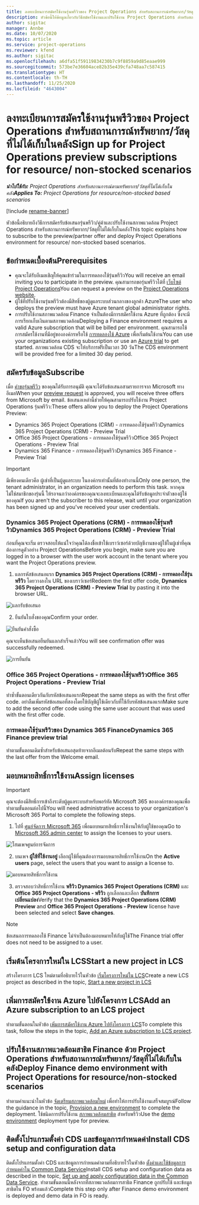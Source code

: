 ```yaml
---
title: ลงทะเบียนการสมัครใช้งานรุ่นพรีวิวของ Project Operations สำหรับสถานการณ์ทรัพยากร/วัสดุที่ไม่ได้เก็บในคลัง
description: หัวข้อนี้ให้ข้อมูลเกี่ยวกับวิธีสมัครใช้งานและปรับใช้งาน Project Operations สำหรับสถานการณ์ทรัพยากร/วัสดุที่ไม่ได้เก็บในคลัง
author: sigitac
manager: Annbe
ms.date: 10/07/2020
ms.topic: article
ms.service: project-operations
ms.reviewer: kfend
ms.author: sigitac
ms.openlocfilehash: a6dfa51f59119834230b7c9f8859a9d85eaae999
ms.sourcegitcommit: 573be7e36604ace82b35e439cfa748aa7c587415
ms.translationtype: HT
ms.contentlocale: th-TH
ms.lasthandoff: 11/25/2020
ms.locfileid: "4643004"
---
```

# <a name="sign-up-for-project-operations-preview-subscriptions-for-resource-non-stocked-scenarios"></a><span data-ttu-id="14bcc-103">ลงทะเบียนการสมัครใช้งานรุ่นพรีวิวของ Project Operations สำหรับสถานการณ์ทรัพยากร/วัสดุที่ไม่ได้เก็บในคลัง</span><span class="sxs-lookup"><span data-stu-id="14bcc-103">Sign up for Project Operations preview subscriptions for resource/ non-stocked scenarios</span></span>

<span data-ttu-id="14bcc-104">_**นำไปใช้กับ:** Project Operations สำหรับสถานการณ์ตามทรัพยากร/วัสดุที่ไม่ได้เก็บในคลัง_</span><span class="sxs-lookup"><span data-stu-id="14bcc-104">_**Applies To:** Project Operations for resource/non-stocked based scenarios_</span></span>

[!include [rename-banner](~/includes/cc-data-platform-banner.md)]

<span data-ttu-id="14bcc-105">หัวข้อนี้อธิบายถึงวิธีการสมัครรับข้อเสนอรุ่นพรีวิว/คู่ค้าและปรับใช้งานสภาพแวดล้อม Project Operations สำหรับสถานการณ์ทรัพยากร/วัสดุที่ไม่ได้เก็บในคลัง</span><span class="sxs-lookup"><span data-stu-id="14bcc-105">This topic explains how to subscribe to the preview/partner offer and deploy Project Operations environment for resource/ non-stocked based scenarios.</span></span>

## <a name="prerequisites"></a><span data-ttu-id="14bcc-106">ข้อกำหนดเบื้องต้น</span><span class="sxs-lookup"><span data-stu-id="14bcc-106">Prerequisites</span></span>

- <span data-ttu-id="14bcc-107">คุณจะได้รับอีเมลเชิญให้คุณเข้าร่วมในการทดลองใช้รุ่นพรีวิว</span><span class="sxs-lookup"><span data-stu-id="14bcc-107">You will receive an email inviting you to participate in the preview.</span></span> <span data-ttu-id="14bcc-108">คุณสามารถขอรุ่นพรีวิวได้ที่ [เว็บไซต์ Project Operations](https://dynamics.microsoft.com/en-us/project-operations/overview/)</span><span class="sxs-lookup"><span data-stu-id="14bcc-108">You can request a preview on the [Project Operations website](https://dynamics.microsoft.com/en-us/project-operations/overview/).</span></span>
- <span data-ttu-id="14bcc-109">ผู้ใช้ที่ปรับใช้งานรุ่นพรีวิวต้องมีสิทธิ์ของผู้ดูแลระบบส่วนกลางของลูกค้า Azure</span><span class="sxs-lookup"><span data-stu-id="14bcc-109">The user who deploys the preview must have Azure tenant global administrator rights.</span></span>
- <span data-ttu-id="14bcc-110">การปรับใช้งานสภาพแวดล้อม Finance จำเป็นต้องมีการสมัครใช้งาน Azure ที่ถูกต้อง ซึ่งจะมีการเรียกเก็บเงินตามสภาพแวดล้อม</span><span class="sxs-lookup"><span data-stu-id="14bcc-110">Deploying a Finance environment requires a valid Azure subscription that will be billed per environment.</span></span> <span data-ttu-id="14bcc-111">คุณสามารถใช้การสมัครใช้งานที่มีอยู่ขององค์กรหรือใช้ [การทดลองใช้ Azure](https://azure.microsoft.com/en-us/free/) เพื่อเริ่มต้นใช้งาน</span><span class="sxs-lookup"><span data-stu-id="14bcc-111">You can use your organizations existing subscription or use an [Azure trial](https://azure.microsoft.com/en-us/free/) to get started.</span></span> <span data-ttu-id="14bcc-112">สภาพแวดล้อม CDS จะให้บริการฟรีเป็นเวลา 30 วัน</span><span class="sxs-lookup"><span data-stu-id="14bcc-112">The CDS environment will be provided free for a limited 30 day period.</span></span>

## <a name="subscribe"></a><span data-ttu-id="14bcc-113">สมัครรับข้อมูล</span><span class="sxs-lookup"><span data-stu-id="14bcc-113">Subscribe</span></span>

<span data-ttu-id="14bcc-114">เมื่อ [คำขอรุ่นพรีวิว](https://forms.office.com/FormsPro/Pages/ResponsePage.aspx?id=v4j5cvGGr0GRqy180BHbR56j8lZs0FdAvwT75_WNFyxUMkRDV1NYQU5TNjE2VjhKOVBUNVg2R0s1NC4u) ของคุณได้รับการอนุมัติ คุณจะได้รับข้อเสนอสามรายการจาก Microsoft ทางอีเมล</span><span class="sxs-lookup"><span data-stu-id="14bcc-114">When your [preview request](https://forms.office.com/FormsPro/Pages/ResponsePage.aspx?id=v4j5cvGGr0GRqy180BHbR56j8lZs0FdAvwT75_WNFyxUMkRDV1NYQU5TNjE2VjhKOVBUNVg2R0s1NC4u) is approved, you will receive three offers from Microsoft by email.</span></span> <span data-ttu-id="14bcc-115">ข้อเสนอเหล่านี้ช่วยให้คุณสามารถปรับใช้งาน Project Operations รุ่นพรีวิว:</span><span class="sxs-lookup"><span data-stu-id="14bcc-115">These offers allow you to deploy the Project Operations Preview:</span></span>

- <span data-ttu-id="14bcc-116">Dynamics 365 Project Operations (CRM) - การทดลองใช้รุ่นพรีวิว</span><span class="sxs-lookup"><span data-stu-id="14bcc-116">Dynamics 365 Project Operations (CRM) - Preview Trial</span></span>
- <span data-ttu-id="14bcc-117">Office 365 Project Operations - การทดลองใช้รุ่นพรีวิว</span><span class="sxs-lookup"><span data-stu-id="14bcc-117">Office 365 Project Operations - Preview Trial</span></span>
- <span data-ttu-id="14bcc-118">Dynamics 365 Finance - การทดลองใช้รุ่นพรีวิว</span><span class="sxs-lookup"><span data-stu-id="14bcc-118">Dynamics 365 Finance - Preview Trial</span></span>

> [!IMPORTANT]
> <span data-ttu-id="14bcc-119">มีเพียงคนเดียวคือ ผู้เช่าที่เป็นผู้ดูแลระบบ ในองค์กรเท่านั้นที่ต้องทำงานนี้</span><span class="sxs-lookup"><span data-stu-id="14bcc-119">Only one person, the tenant administrator, in an organization needs to perform this task.</span></span> <span data-ttu-id="14bcc-120">หากคุณไม่ใช่สมาชิกของรุ่นนี้ ให้รอจนกว่าองค์กรของคุณจะลงทะเบียนและคุณได้รับข้อมูลประจำตัวของผู้ใช้ของคุณ</span><span class="sxs-lookup"><span data-stu-id="14bcc-120">If you aren't the subscriber to this release, wait until your organization has been signed up and you've received your user credentials.</span></span>

### <a name="dynamics-365-project-operations-crm---preview-trial"></a><span data-ttu-id="14bcc-121">Dynamics 365 Project Operations (CRM) - การทดลองใช้รุ่นพรีวิว</span><span class="sxs-lookup"><span data-stu-id="14bcc-121">Dynamics 365 Project Operations (CRM) - Preview Trial</span></span> 

<span data-ttu-id="14bcc-122">ก่อนที่คุณจะเริ่ม ตรวจสอบให้แน่ใจว่าคุณได้ลงชื่อเข้าใช้เบราว์เซอร์ด้วยบัญชีงานของผู้ใช้ในผู้เช่าที่คุณต้องการดูตัวอย่าง Project Operations</span><span class="sxs-lookup"><span data-stu-id="14bcc-122">Before you begin, make sure you are logged in to a browser with the user work account in the tenant where you want the Project Operations preview.</span></span>

1. <span data-ttu-id="14bcc-123">แลกรหัสข้อเสนอแรก **Dynamics 365 Project Operations (CRM) - การทดลองใช้รุ่นพรีวิว** โดยวางลงใน URL ของเบราว์เซอร์</span><span class="sxs-lookup"><span data-stu-id="14bcc-123">Redeem the first offer code, **Dynamics 365 Project Operations (CRM) - Preview Trial** by pasting it into the browser URL.</span></span>

![แลกรับข้อเสนอ](./media/16RedeemFirstOfferNew.png)

2. <span data-ttu-id="14bcc-125">ยืนยันใบสั่งของคุณ</span><span class="sxs-lookup"><span data-stu-id="14bcc-125">Confirm your order.</span></span>

![ยืนยันคำสั่งซื้อ](./media/17ConfirmOrderNew.png)

<span data-ttu-id="14bcc-127">คุณจะเห็นข้อเสนอยืนยันแลกสำเร็จแล้ว</span><span class="sxs-lookup"><span data-stu-id="14bcc-127">You will see confirmation offer was successfully redeemed.</span></span>

![การยืนยัน](./media/18OrderConfirmationNew.png)

### <a name="office-365-project-operations---preview-trial"></a><span data-ttu-id="14bcc-129">Office 365 Project Operations - การทดลองใช้รุ่นพรีวิว</span><span class="sxs-lookup"><span data-stu-id="14bcc-129">Office 365 Project Operations - Preview Trial</span></span>

<span data-ttu-id="14bcc-130">ทำซ้ำขั้นตอนเดียวกันกับรหัสข้อเสนอแรก</span><span class="sxs-lookup"><span data-stu-id="14bcc-130">Repeat the same steps as with the first offer code.</span></span> <span data-ttu-id="14bcc-131">อย่าลืมเพิ่มรหัสข้อเสนอที่สองโดยใช้บัญชีผู้ใช้เดียวกับที่ใช้กับรหัสข้อเสนอแรก</span><span class="sxs-lookup"><span data-stu-id="14bcc-131">Make sure to add the second offer code using the same user account that was used with the first offer code.</span></span>

### <a name="dynamics-365-finance-preview-trial"></a><span data-ttu-id="14bcc-132">การทดลองใช้รุ่นพรีวิวของ Dynamics 365 Finance</span><span class="sxs-lookup"><span data-stu-id="14bcc-132">Dynamics 365 Finance preview trial</span></span>

<span data-ttu-id="14bcc-133">ทำตามขั้นตอนเดิมซ้ำสำหรับข้อเสนอสุดท้ายจากอีเมลต้อนรับ</span><span class="sxs-lookup"><span data-stu-id="14bcc-133">Repeat the same steps with the last offer from the Welcome email.</span></span>

## <a name="assign-licenses"></a><span data-ttu-id="14bcc-134">มอบหมายสิทธิ์การใช้งาน</span><span class="sxs-lookup"><span data-stu-id="14bcc-134">Assign licenses</span></span>

> [!IMPORTANT]
> <span data-ttu-id="14bcc-135">คุณจะต้องมีสิทธิ์การเข้าถึงระดับผู้ดูแลระบบสำหรับพอร์ทัล Microsoft 365 ขององค์กรของคุณเพื่อทำตามขั้นตอนต่อไปนี้</span><span class="sxs-lookup"><span data-stu-id="14bcc-135">You will need administrative access to your organization's Microsoft 365 Portal to complete the following steps.</span></span>

1. <span data-ttu-id="14bcc-136">ไปที่ [ศูนย์จัดการ Microsoft 365](https://portal.office.com/) เพื่อมอบหมายสิทธิ์การใช้งานให้กับผู้ใช้ของคุณ</span><span class="sxs-lookup"><span data-stu-id="14bcc-136">Go to [Microsoft 365 admin center](https://portal.office.com/) to assign the licenses to your users.</span></span>

![โฮมเพจศูนย์การจัดการ](./media/14AdminPortal.png)

2. <span data-ttu-id="14bcc-138">บนเพจ **ผู้ใช้ที่ใช้งานอยู่** เลือกผู้ใช้ที่คุณต้องการมอบหมายสิทธิ์การใช้งาน</span><span class="sxs-lookup"><span data-stu-id="14bcc-138">On the **Active users** page, select the users that you want to assign a license to.</span></span>

![มอบหมายสิทธิ์การใช้งาน](./media/15AssignLicenses.png)

3. <span data-ttu-id="14bcc-140">ตรวจสอบว่าสิทธิ์การใช้งาน **พรีวิว Dynamics 365 Project Operations (CRM)** และ **Office 365 Project Operations - พรีวิว** ถูกเลือกและเลือก **บันทึกการเปลี่ยนแปลง**</span><span class="sxs-lookup"><span data-stu-id="14bcc-140">Verify that the **Dynamics 365 Project Operations (CRM) Preview** and **Office 365 Project Operations - Preview** license have been selected and select **Save changes**.</span></span>

> [!NOTE]
> <span data-ttu-id="14bcc-141">ข้อเสนอการทดลองใช้ Finance ไม่จำเป็นต้องมอบหมายให้กับผู้ใช้</span><span class="sxs-lookup"><span data-stu-id="14bcc-141">The Finance trial offer does not need to be assigned to a user.</span></span>

## <a name="start-a-new-project-in-lcs"></a><span data-ttu-id="14bcc-142">เริ่มต้นโครงการใหม่ใน LCS</span><span class="sxs-lookup"><span data-stu-id="14bcc-142">Start a new project in LCS</span></span>

<span data-ttu-id="14bcc-143">สร้างโครงการ LCS ใหม่ตามที่อธิบายไว้ในหัวข้อ [เริ่มโครงการใหม่ใน LCS](create-lcs-project.md)</span><span class="sxs-lookup"><span data-stu-id="14bcc-143">Create a new LCS project as described in the topic, [Start a new project in LCS](create-lcs-project.md)</span></span>

## <a name="add-an-azure-subscription-to-an-lcs-project"></a><span data-ttu-id="14bcc-144">เพิ่มการสมัครใช้งาน Azure ไปยังโครงการ LCS</span><span class="sxs-lookup"><span data-stu-id="14bcc-144">Add an Azure subscription to an LCS project</span></span>

<span data-ttu-id="14bcc-145">ทำตามขั้นตอนในหัวข้อ [เพิ่มการสมัครใช้งาน Azure ไปยังโครงการ LCS](resource-add-azure-subscription-lcs-project.md)</span><span class="sxs-lookup"><span data-stu-id="14bcc-145">To complete this task, follow the steps in the topic, [Add an Azure subscription to LCS project](resource-add-azure-subscription-lcs-project.md).</span></span>

## <a name="deploy-finance-demo-environment-with-project-operations-for-resourcenon-stocked-scenarios"></a><span data-ttu-id="14bcc-146">ปรับใช้งานสภาพแวดล้อมสาธิต Finance ด้วย Project Operations สำหรับสถานการณ์ทรัพยากร/วัสดุที่ไม่ได้เก็บในคลัง</span><span class="sxs-lookup"><span data-stu-id="14bcc-146">Deploy Finance demo environment with Project Operations for resource/non-stocked scenarios</span></span>

<span data-ttu-id="14bcc-147">ทำตามคำแนะนำในหัวข้อ [จัดเตรียมสภาพแวดล้อมใหม่](resource-provision-new-environment.md) เพื่อทำให้การปรับใช้งานเสร็จสมบูรณ์</span><span class="sxs-lookup"><span data-stu-id="14bcc-147">Follow the guidance in the topic, [Provision a new environment](resource-provision-new-environment.md) to complete the deployment.</span></span> <span data-ttu-id="14bcc-148">ใช้ชนิดการปรับใช้งาน [สภาพแวดล้อมสาธิต](https://docs.microsoft.com/dynamics365/fin-ops-core/dev-itpro/deployment/deploy-demo-environment) สำหรับพรีวิว</span><span class="sxs-lookup"><span data-stu-id="14bcc-148">Use the [demo environment](https://docs.microsoft.com/dynamics365/fin-ops-core/dev-itpro/deployment/deploy-demo-environment) deployment type for preview.</span></span> 

## <a name="install-cds-setup-and-configuration-data"></a><span data-ttu-id="14bcc-149">ติดตั้งโปรแกรมตั้งค่า CDS และข้อมูลการกำหนดค่า</span><span class="sxs-lookup"><span data-stu-id="14bcc-149">Install CDS setup and configuration data</span></span>

<span data-ttu-id="14bcc-150">ติดตั้งโปรแกรมตั้งค่า CDS และข้อมูลการกำหนดค่าตามที่อธิบายไว้ในหัวข้อ [ตั้งค่าและใช้ข้อมูลการกำหนดค่าใน Common Data Service](resource-apply-pro-setup-config-data.md)</span><span class="sxs-lookup"><span data-stu-id="14bcc-150">Install CDS setup and configuration data as described in the topic, [Set up and apply configuration data in the Common Data Service](resource-apply-pro-setup-config-data.md).</span></span>
<span data-ttu-id="14bcc-151">ทำตามขั้นตอนนี้หลังจากที่สภาพแวดล้อมการสาธิต Finance ถูกปรับใช้ และข้อมูลสาธิตใน FO พร้อมแล้ว</span><span class="sxs-lookup"><span data-stu-id="14bcc-151">Complete this step only after Finance demo environment is deployed and demo data in FO is ready.</span></span>
